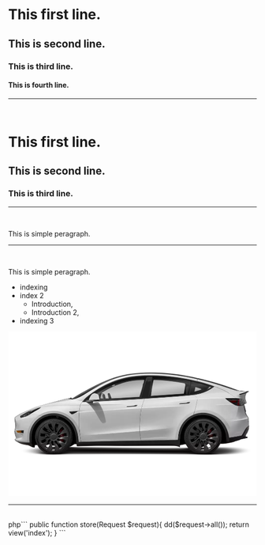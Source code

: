 # This first line.
## This is second line.
### This is third line.
#### This is fourth line.

<hr>
<br>
<h1>This first line.</h1>

<h2>This is second line.</h2>

<h3>This is third line.</h3>
<hr>
<br>

This is simple peragraph.
<hr>
<br>
<p>This is simple peragraph.</p>


- indexing
- index 2
  - Introduction,
  - Introduction 2,
- indexing 3

<img src="images/1af0ca3f-5236-47a5-a487-32b49ec94f27.webp">

<hr>
<br>
php```
public function store(Request $request){
  dd($request->all());
  return view('index');
}
```
